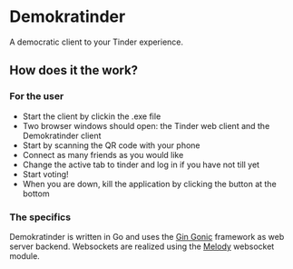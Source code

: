# Demokratinder

A democratic client to your Tinder experience.

## How does it the work?
### For the user
* Start the client by clickin the .exe file
* Two browser windows should open: the Tinder web client and the Demokratinder client
* Start by scanning the QR code with your phone
* Connect as many friends as you would like
* Change the active tab to tinder and log in if you have not till yet
* Start voting!
* When you are down, kill the application by clicking the button at the bottom

### The specifics
Demokratinder is written in Go and uses the [Gin Gonic](https://github.com/gin-gonic/gin) framework as web server backend. Websockets are realized using the [Melody](https://github.com/olahol/melody) websocket module.
